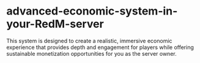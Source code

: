 # advanced-economic-system-in-your-RedM-server
This system is designed to create a realistic, immersive economic experience that provides depth and engagement for players while offering sustainable monetization opportunities for you as the server owner.
